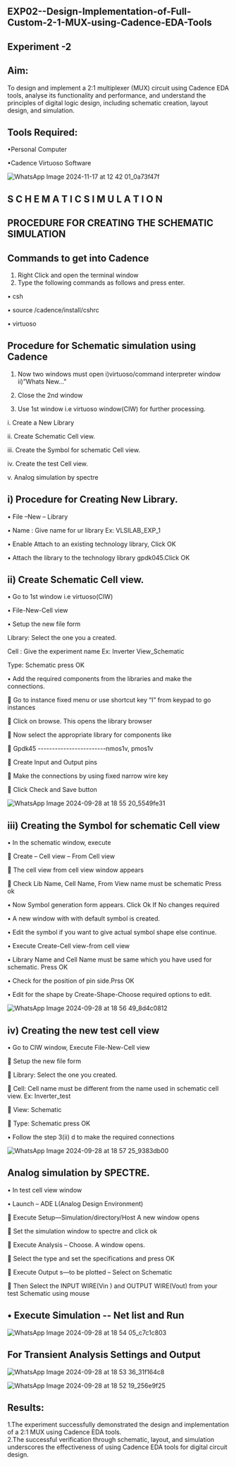 ## EXP02--Design-Implementation-of-Full-Custom-2-1-MUX-using-Cadence-EDA-Tools
## Experiment -2 
## Aim:

To design and implement a 2:1 multiplexer (MUX) circuit using Cadence EDA tools, analyse its functionality and performance, and understand the principles of digital logic design, including schematic creation, layout design, and simulation.

## Tools Required:

•Personal Computer

•Cadence Virtuoso Software



![WhatsApp Image 2024-11-17 at 12 42 01_0a73f47f](https://github.com/user-attachments/assets/4a1ad03e-afd0-4d3d-86ec-469b7c6f7e1a)





## S C H E M A T I C S I M U L A T I O N

## PROCEDURE FOR CREATING THE SCHEMATIC SIMULATION


## Commands to get into Cadence

1.	Right Click and open the terminal window
2.	Type the following commands as follows and press enter.
	
•	csh

•	source /cadence/install/cshrc

•	virtuoso 
## Procedure for Schematic simulation using Cadence

1.	Now two windows must open i)virtuoso/command interpreter window ii)”Whats New…”

2.	Close the 2nd window

3.	Use 1st window i.e virtuoso window(CIW) for further processing.

i.	Create a New Library

ii.	Create Schematic Cell view.

iii.	Create the Symbol for schematic Cell view.

iv.	Create the test Cell view.

v.	Analog simulation by spectre


## i)	Procedure for Creating New Library.

•	File –New – Library

•	Name : Give name for ur library Ex: VLSILAB_EXP_1

•	Enable Attach to an existing technology library, Click OK

•	Attach the library to the technology library gpdk045.Click OK

## ii)	Create Schematic Cell view.

•	Go to 1st window i.e virtuoso(CIW)

•	File-New-Cell view

•	Setup the new file form

   Library: Select the one you a created.

   Cell : Give the experiment name Ex: Inverter View_Schematic

   Type: Schematic press OK

•	Add the required components from the libraries and make the connections.

	Go to instance fixed menu or use shortcut key “I” from keypad to go instances


	Click on browse. This opens the library browser


	Now select the appropriate library for components like 

	Gpdk45 ------------------------nmos1v,  pmos1v

	Create Input and Output pins

	Make the connections by using fixed narrow wire key

	Click Check and Save button




![WhatsApp Image 2024-09-28 at 18 55 20_5549fe31](https://github.com/user-attachments/assets/8562dff9-7011-4da0-a6d4-93d28d07be21)


 
## iii)	Creating the Symbol for schematic Cell view

•	In the schematic window, execute 

	Create – Cell view – From Cell view

	The cell view from cell view window appears

	Check Lib Name, Cell Name, From View name must be schematic Press ok

•	Now Symbol generation form appears. Click Ok If No changes required

•	A new window with with default symbol is created.

•	Edit the symbol if you want to give actual symbol shape else continue.

•	Execute Create-Cell view-from cell view

•	Library Name and Cell Name must be same which you have used for schematic. Press OK

•	Check for the position of pin side.Prss OK

•	Edit for the shape by Create-Shape-Choose required options to edit.


 
 ![WhatsApp Image 2024-09-28 at 18 56 49_8d4c0812](https://github.com/user-attachments/assets/71c62f85-cf03-418c-a762-09f031bb3830)


## iv)	Creating the new test cell view

•	Go to CIW window, Execute File-New-Cell view

	Setup the new file form

	Library: Select the one you created.

	Cell: Cell name must be different from the name used in schematic cell view. Ex: Inverter_test

	View: Schematic

	Type: Schematic press OK

•	Follow the step 3(ii) d to make the required connections
 

 
 ![WhatsApp Image 2024-09-28 at 18 57 25_9383db00](https://github.com/user-attachments/assets/78bd927f-104c-457f-8247-26fdd2bffb0d)


## Analog simulation by SPECTRE.

•	In test cell view window

•	Launch – ADE L(Analog Design Environment)

	Execute Setup—Simulation/directory/Host A new window opens

	Set the simulation window to spectre and click ok


	Execute Analysis – Choose. A window opens.

	Select the type and set the specifications and press OK

	Execute Output s—to be plotted – Select on Schematic

	Then Select the INPUT WIRE(Vin ) and OUTPUT WIRE(Vout) from your test Schematic using mouse

## •	Execute Simulation -- Net list and Run



![WhatsApp Image 2024-09-28 at 18 54 05_c7c1c803](https://github.com/user-attachments/assets/2e904120-de35-407c-bf37-ea7c97abf93d)


## For Transient Analysis Settings and Output

 
 ![WhatsApp Image 2024-09-28 at 18 53 36_31f164c8](https://github.com/user-attachments/assets/766c90c7-3cf2-4c4c-bfb7-a4cd46b8d93f)


 ![WhatsApp Image 2024-09-28 at 18 52 19_256e9f25](https://github.com/user-attachments/assets/23c40c98-0dea-49bb-a97f-5e09fc62db7a)




 

## Results: 

1.The experiment successfully demonstrated the design and implementation of a 2:1 MUX using Cadence EDA tools. <br>
2.The successful verification through schematic, layout, and simulation underscores the effectiveness of using Cadence EDA tools for digital circuit design.
